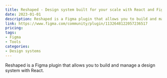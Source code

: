 ```yaml
---
title: Reshaped - Design system built for your scale with React and Figma
date: 2023-01-01
description: Reshaped is a Figma plugin that allows you to build and manage a design system with React.
link: https://www.figma.com/community/plugin/1132648122057236517
pricing: 
tags: 
- Figma
- Tools
categories: 
- Design systems
---
```


Reshaped is a Figma plugin that allows you to build and manage a design system with React.